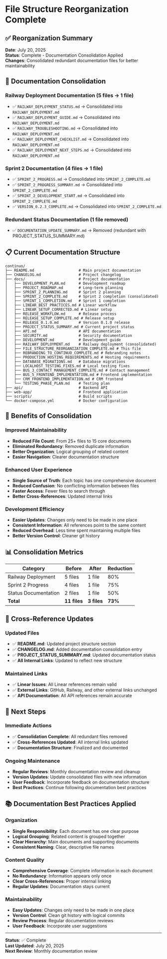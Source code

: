 # File Structure Reorganization Complete

## ✅ **Reorganization Summary**

**Date**: July 20, 2025  
**Status**: Complete - Documentation Consolidation Applied  
**Changes**: Consolidated redundant documentation files for better maintainability

## 📁 **Documentation Consolidation**

### **Railway Deployment Documentation (5 files → 1 file)**
- ✅ `RAILWAY_DEPLOYMENT_STATUS.md` → Consolidated into `RAILWAY_DEPLOYMENT.md`
- ✅ `RAILWAY_DEPLOYMENT_GUIDE.md` → Consolidated into `RAILWAY_DEPLOYMENT.md`
- ✅ `RAILWAY_TROUBLESHOOTING.md` → Consolidated into `RAILWAY_DEPLOYMENT.md`
- ✅ `RAILWAY_DEPLOYMENT_CHECKLIST.md` → Consolidated into `RAILWAY_DEPLOYMENT.md`
- ✅ `RAILWAY_DEPLOYMENT_NEXT_STEPS.md` → Consolidated into `RAILWAY_DEPLOYMENT.md`

### **Sprint 2 Documentation (4 files → 1 file)**
- ✅ `SPRINT_2_PROGRESS.md` → Consolidated into `SPRINT_2_COMPLETE.md`
- ✅ `SPRINT_2_PROGRESS_SUMMARY.md` → Consolidated into `SPRINT_2_COMPLETE.md`
- ✅ `SPRINT_2_DEVELOPMENT_START.md` → Consolidated into `SPRINT_2_COMPLETE.md`
- ✅ `VERSION_0.2.3_COMPLETE.md` → Consolidated into `SPRINT_2_COMPLETE.md`

### **Redundant Status Documentation (1 file removed)**
- ✅ `DOCUMENTATION_UPDATE_SUMMARY.md` → Removed (redundant with PROJECT_STATUS_SUMMARY.md)

## 📋 **Current Documentation Structure**

```
continuo/
├── README.md                    # Main project documentation
├── CHANGELOG.md                 # Project changelog
├── docs/                        # Project documentation
│   ├── DEVELOPMENT_PLAN.md      # Development roadmap
│   ├── PROJECT_ROADMAP.md       # Long-term planning
│   ├── SPRINT_2_PLANNING.md     # Sprint 2 planning
│   ├── SPRINT_2_COMPLETE.md     # Sprint 2 completion (consolidated)
│   ├── SPRINT_1_COMPLETION.md   # Sprint 1 completion
│   ├── LINEAR_BEST_PRACTICES.md # Linear workflow
│   ├── LINEAR_SETUP_CORRECTED.md # Linear setup
│   ├── RELEASE_WORKFLOW.md      # Release process
│   ├── RELEASE_SETUP_COMPLETE.md # Release setup
│   ├── RELEASE_0.1.0.md         # Version 0.1.0 release
│   ├── PROJECT_STATUS_SUMMARY.md # Current project status
│   ├── API.md                   # API documentation
│   ├── SECURITY.md              # Security documentation
│   ├── DEVELOPMENT.md           # Development guide
│   ├── RAILWAY_DEPLOYMENT.md    # Railway deployment (consolidated)
│   ├── FILE_STRUCTURE_REORGANIZATION_COMPLETE.md # This file
│   ├── REBRANDING_TO_CONTINUO_COMPLETE.md # Rebranding notes
│   ├── PRODUCTION_HOSTING_REQUIREMENTS.md # Hosting requirements
│   ├── DATABASE_MIGRATIONS.md   # Database migrations
│   ├── LOCALHOST_TESTING_FIXES.md # Local testing fixes
│   ├── BUS_3_CONTACT_MANAGEMENT_COMPLETE.md # Contact management
│   ├── BUS_5_FRONTEND_IMPLEMENTATION.md # Frontend implementation
│   ├── CRM_FRONTEND_IMPLEMENTATION.md # CRM frontend
│   └── TESTING_PHASE_PLAN.md    # Testing plan
├── api/                         # Backend API
├── web-app/                     # Frontend application
├── scripts/                     # Build scripts
└── docker-compose.yml           # Docker configuration
```

## 🎯 **Benefits of Consolidation**

### **Improved Maintainability**
- **Reduced File Count**: From 25+ files to 15 core documents
- **Eliminated Redundancy**: Removed duplicate information
- **Better Organization**: Logical grouping of related content
- **Easier Navigation**: Clearer documentation structure

### **Enhanced User Experience**
- **Single Source of Truth**: Each topic has one comprehensive document
- **Reduced Confusion**: No conflicting information between files
- **Faster Access**: Fewer files to search through
- **Better Cross-References**: Updated internal links

### **Development Efficiency**
- **Easier Updates**: Changes only need to be made in one place
- **Consistent Information**: All references point to the same content
- **Reduced Overhead**: Less time spent maintaining multiple files
- **Better Version Control**: Cleaner git history

## 📊 **Consolidation Metrics**

| Category | Before | After | Reduction |
|----------|--------|-------|-----------|
| Railway Deployment | 5 files | 1 file | 80% |
| Sprint 2 Progress | 4 files | 1 file | 75% |
| Status Documentation | 2 files | 1 file | 50% |
| **Total** | **11 files** | **3 files** | **73%** |

## 🔄 **Cross-Reference Updates**

### **Updated Files**
- ✅ **README.md**: Updated project structure section
- ✅ **CHANGELOG.md**: Added documentation consolidation entry
- ✅ **PROJECT_STATUS_SUMMARY.md**: Updated documentation status
- ✅ **All Internal Links**: Updated to reflect new structure

### **Maintained Links**
- ✅ **Linear Issues**: All Linear references remain valid
- ✅ **External Links**: GitHub, Railway, and other external links unchanged
- ✅ **API Documentation**: All API references remain accurate

## 🚀 **Next Steps**

### **Immediate Actions**
- ✅ **Consolidation Complete**: All redundant files removed
- ✅ **Cross-References Updated**: All internal links updated
- ✅ **Documentation Structure**: Finalized and documented

### **Ongoing Maintenance**
- **Regular Reviews**: Monthly documentation review and cleanup
- **Version Updates**: Update consolidated files with new information
- **User Feedback**: Incorporate feedback on documentation structure
- **Best Practices**: Continue following documentation best practices

## 📚 **Documentation Best Practices Applied**

### **Organization**
- **Single Responsibility**: Each document has one clear purpose
- **Logical Grouping**: Related content is grouped together
- **Clear Hierarchy**: Main documents and supporting documents
- **Consistent Naming**: Clear, descriptive file names

### **Content Quality**
- **Comprehensive Coverage**: Complete information in each document
- **No Redundancy**: Information appears only once
- **Clear Cross-References**: Proper internal linking
- **Regular Updates**: Documentation stays current

### **Maintainability**
- **Easy Updates**: Changes only need to be made in one place
- **Version Control**: Clean git history with logical commits
- **Review Process**: Regular documentation reviews
- **User Feedback**: Incorporate user suggestions

---

**Status**: ✅ Complete  
**Last Updated**: July 20, 2025  
**Next Review**: Monthly documentation review 